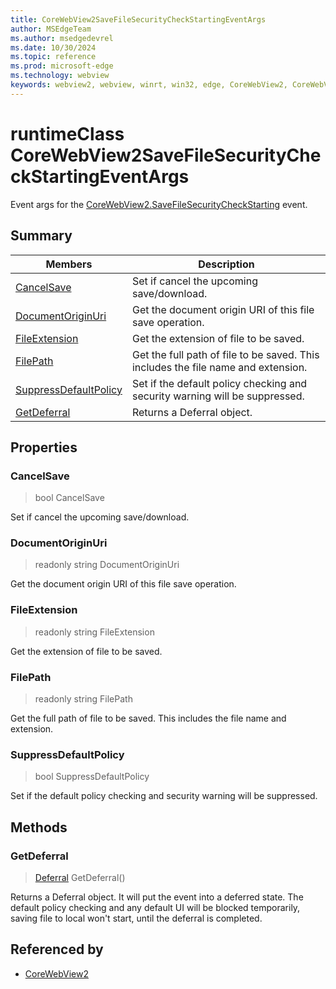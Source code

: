 ```yaml
---
title: CoreWebView2SaveFileSecurityCheckStartingEventArgs
author: MSEdgeTeam
ms.author: msedgedevrel
ms.date: 10/30/2024
ms.topic: reference
ms.prod: microsoft-edge
ms.technology: webview
keywords: webview2, webview, winrt, win32, edge, CoreWebView2, CoreWebView2Controller, browser control, edge html, CoreWebView2SaveFileSecurityCheckStartingEventArgs
---
```


# runtimeClass CoreWebView2SaveFileSecurityCheckStartingEventArgs



Event args for the [CoreWebView2.SaveFileSecurityCheckStarting](corewebview2.md#savefilesecuritycheckstarting) event.

## Summary

Members|Description
--|--
[CancelSave](#cancelsave) | Set if cancel the upcoming save/download.
[DocumentOriginUri](#documentoriginuri) | Get the document origin URI of this file save operation.
[FileExtension](#fileextension) | Get the extension of file to be saved.
[FilePath](#filepath) | Get the full path of file to be saved. This includes the file name and extension.
[SuppressDefaultPolicy](#suppressdefaultpolicy) | Set if the default policy checking and security warning will be suppressed.
[GetDeferral](#getdeferral) | Returns a Deferral object.

## Properties

### CancelSave

>  bool CancelSave

Set if cancel the upcoming save/download.

### DocumentOriginUri

> readonly  string DocumentOriginUri

Get the document origin URI of this file save operation.

### FileExtension

> readonly  string FileExtension

Get the extension of file to be saved.

### FilePath

> readonly  string FilePath

Get the full path of file to be saved. This includes the file name and extension.

### SuppressDefaultPolicy

>  bool SuppressDefaultPolicy

Set if the default policy checking and security warning will be suppressed.



## Methods

### GetDeferral

> [Deferral](/uwp/api/Windows.Foundation.Deferral) GetDeferral()

Returns a Deferral object.
It will put the event into a deferred state. The default policy checking and any default UI will be blocked temporarily, saving file to local won't start, until the deferral is completed.







## Referenced by

- [CoreWebView2](corewebview2.md)
